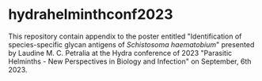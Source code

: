 # hydrahelminthconf2023
This repository contain appendix to the poster entitled "Identification of species-specific glycan antigens of <i>Schistosoma haematobium</i>" presented by Laudine M. C. Petralia at the Hydra conference of 2023 "Parasitic Helminths - New Perspectives in Biology and Infection" on September, 6th 2023.
